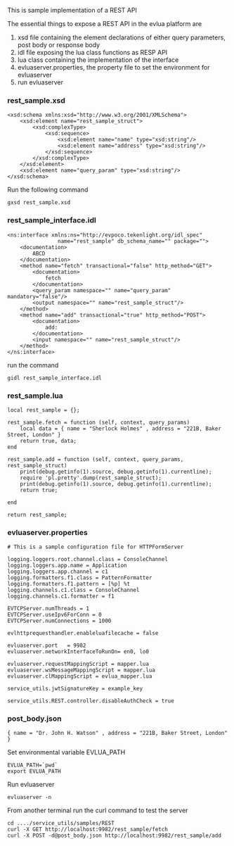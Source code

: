 This is sample implementation of a REST API

The essential things to expose a REST API in the evlua platform are
1. xsd file containing the element declarations of either query parameters, post body or response body
2. idl file exposing the lua class functions as RESP API
3. lua class containing the implementation of the interface
4. evluaserver.properties, the property file to set the environment for evluaserver
5. run evluaserver



### rest\_sample.xsd
```
<xsd:schema xmlns:xsd="http://www.w3.org/2001/XMLSchema">
    <xsd:element name="rest_sample_struct">
		<xsd:complexType>
			<xsd:sequence>
				<xsd:element name="name" type="xsd:string"/>
				<xsd:element name="address" type="xsd:string"/>
			</xsd:sequence>
		</xsd:complexType>
	</xsd:element>
	<xsd:element name="query_param" type="xsd:string"/>
</xsd:schema>

```

Run the following command
```
gxsd rest_sample.xsd
```

### rest\_sample\_interface.idl

```
<ns:interface xmlns:ns="http://evpoco.tekenlight.org/idl_spec"
                name="rest_sample" db_schema_name="" package="">
	<documentation>
		ABCD
	</documentation>
    <method name="fetch" transactional="false" http_method="GET">
        <documentation>
			fetch
        </documentation>
        <query_param namespace="" name="query_param" mandatory="false"/>
        <output namespace="" name="rest_sample_struct"/>
    </method>
    <method name="add" transactional="true" http_method="POST">
        <documentation>
            add:
        </documentation>
        <input namespace="" name="rest_sample_struct"/>
	</method>
</ns:interface>

```

run the command 
```
gidl rest_sample_interface.idl
```

### rest\_sample.lua
```
local rest_sample = {};

rest_sample.fetch = function (self, context, query_params)
	local data = { name = "Sherlock Holmes" , address = "221B, Baker Street, London" }
	return true, data;
end

rest_sample.add = function (self, context, query_params, rest_sample_struct)
	print(debug.getinfo(1).source, debug.getinfo(1).currentline);
	require 'pl.pretty'.dump(rest_sample_struct);
	print(debug.getinfo(1).source, debug.getinfo(1).currentline);
    return true;

end

return rest_sample; 

```


### evluaserver.properties
```
# This is a sample configuration file for HTTPFormServer

logging.loggers.root.channel.class = ConsoleChannel
logging.loggers.app.name = Application
logging.loggers.app.channel = c1
logging.formatters.f1.class = PatternFormatter
logging.formatters.f1.pattern = [%p] %t
logging.channels.c1.class = ConsoleChannel
logging.channels.c1.formatter = f1

EVTCPServer.numThreads = 1
EVTCPServer.useIpv6ForConn = 0
EVTCPServer.numConnections = 1000

evlhttprequesthandler.enableluafilecache = false

evluaserver.port   = 9982
evluaserver.networkInterfaceToRunOn= en0, lo0

evluaserver.requestMappingScript = mapper.lua
evluaserver.wsMessageMappingScript = mapper.lua
evluaserver.clMappingScript = evlua_mapper.lua

service_utils.jwtSignatureKey = example_key

service_utils.REST.controller.disableAuthCheck = true

```

### post\_body.json
```
{ name = "Dr. John H. Watson" , address = "221B, Baker Street, London" }
```

Set environmental variable EVLUA\_PATH
```
EVLUA_PATH=`pwd`
export EVLUA_PATH
```

Run evluaserver
```
evluaserver -n
```


From another terminal run the curl command to test the server
```
cd ..../service_utils/samples/REST
curl -X GET http://localhost:9982/rest_sample/fetch
curl -X POST -d@post_body.json http://localhost:9982/rest_sample/add
```
